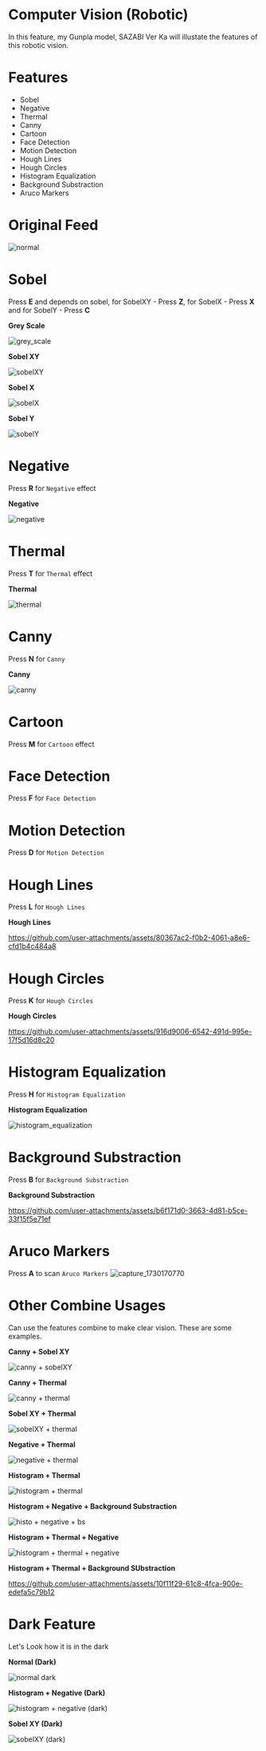 # Computer Vision (Robotic)

In this feature, my Gunpla model, SAZABI Ver Ka will illustate the features of this robotic vision.

# Features

+ Sobel
+ Negative
+ Thermal
+ Canny
+ Cartoon
+ Face Detection
+ Motion Detection
+ Hough Lines
+ Hough Circles
+ Histogram Equalization
+ Background Substraction
+ Aruco Markers

# Original Feed

![normal](https://github.com/user-attachments/assets/98f1135a-bd03-431f-9a40-8247995839d5)

# Sobel
Press **E** and depends on sobel, for SobelXY - Press **Z**, for SobelX - Press **X** and for SobelY - Press **C**

**Grey Scale**

![grey_scale](https://github.com/user-attachments/assets/7b955b7a-6cfe-4255-bd9b-e91c1f5f3927)

**Sobel XY**

![sobelXY](https://github.com/user-attachments/assets/64a9ec42-8ac0-47fc-8b59-a0a0c558bddb)

**Sobel X**

![sobelX](https://github.com/user-attachments/assets/8bb00e6a-7c48-4fdc-9797-92c40dd43e5f)

**Sobel Y**

![sobelY](https://github.com/user-attachments/assets/fe725b28-b436-43db-852e-26f7f41871f9)


# Negative
Press **R** for ```Negative``` effect

**Negative**

![negative](https://github.com/user-attachments/assets/3c038490-dcec-4b8b-91d0-8da3b369e5f0)

# Thermal

Press **T** for ```Thermal``` effect

**Thermal**

![thermal](https://github.com/user-attachments/assets/d861d3cf-35ba-407a-b13c-a79a7b2a26b6)

# Canny

Press **N** for ```Canny```

**Canny**

![canny](https://github.com/user-attachments/assets/3d9f4e66-0aa1-4f22-bff9-df49f2b42873)

# Cartoon

Press **M** for ```Cartoon``` effect

# Face Detection

Press **F** for ```Face Detection```

# Motion Detection

Press **D** for ```Motion Detection``` 

# Hough Lines

Press **L** for ```Hough Lines```

**Hough Lines**

https://github.com/user-attachments/assets/80367ac2-f0b2-4061-a8e6-cfd1b4c484a8

# Hough Circles

Press **K** for ```Hough Circles```

**Hough Circles**

https://github.com/user-attachments/assets/916d9006-6542-491d-995e-17f5d16d8c20

# Histogram Equalization

Press **H** for ```Histogram Equalization```

**Histogram Equalization**

![histogram_equalization](https://github.com/user-attachments/assets/91b92a12-fe6e-4511-b481-c636d95c3f9f)

# Background Substraction

Press **B** for ```Background Substraction```

**Background Substraction**

https://github.com/user-attachments/assets/b6f171d0-3663-4d81-b5ce-33f15f5e71ef

# Aruco Markers

Press  **A** to scan ```Aruco Markers```
![capture_1730170770](https://github.com/user-attachments/assets/6679dd4a-2cf2-4e16-80aa-85fea7ba64e3)

# Other Combine Usages

Can use the features combine to make clear vision. These are some examples.

**Canny + Sobel XY**

![canny + sobelXY](https://github.com/user-attachments/assets/b9c5bb18-c520-4b42-830d-03e7bd703f8a)

**Canny + Thermal**

![canny + thermal](https://github.com/user-attachments/assets/b91c11c6-73cd-42fb-a679-f9256ae4443b)

**Sobel XY + Thermal**

![sobelXY + thermal](https://github.com/user-attachments/assets/2c35b187-78f8-4c60-abb0-346af0872a2c)

**Negative + Thermal**

![negative + thermal](https://github.com/user-attachments/assets/b3fc0088-e128-4e27-a4fb-15e03eaa4b74)

**Histogram + Thermal**

![histogram + thermal](https://github.com/user-attachments/assets/dda5e48b-f853-4b15-91ed-6460c8d47672)

**Histogram + Negative + Background Substraction**

![histo + negative + bs](https://github.com/user-attachments/assets/aadb679f-fb09-4903-b365-8a93b73a6f2e)

**Histogram + Thermal + Negative**

![histogram + thermal + negative](https://github.com/user-attachments/assets/bed4ab8f-89c2-4d85-a282-d7a342d7319a)

**Histogram + Thermal + Background SUbstraction**

https://github.com/user-attachments/assets/10f11f29-61c8-4fca-900e-edefa5c79b12

# Dark Feature

Let's Look how it is in the dark

**Normal (Dark)**

![normal dark](https://github.com/user-attachments/assets/d4c8032f-2eef-485c-bda0-ec6a1835173a)

**Histogram + Negative (Dark)**

![histogram + negative (dark)](https://github.com/user-attachments/assets/ffe5e572-d2fa-4a61-bdf0-bbe28d754b53)

**Sobel XY (Dark)**

![sobelXY (dark)](https://github.com/user-attachments/assets/e7c564ea-83d5-47f0-88a5-38eb76d052ad)
